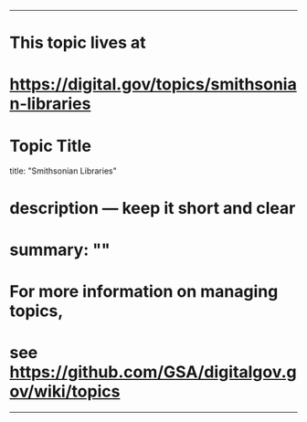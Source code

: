 
---
# This topic lives at
# https://digital.gov/topics/smithsonian-libraries

# Topic Title
title: "Smithsonian Libraries"

# description — keep it short and clear
# summary: ""


# For more information on managing topics,
# see https://github.com/GSA/digitalgov.gov/wiki/topics
---